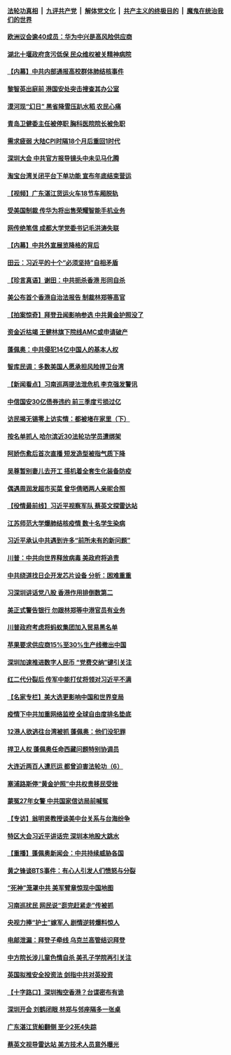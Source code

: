 ####  [法轮功真相](../../../../basic/blob/master/README.md?t=10160002) &nbsp;|&nbsp; [九评共产党](../../../../9ping.md/blob/master/README.md?t=10160002) &nbsp;|&nbsp; [解体党文化](../../../../jtdwh.md/blob/master/README.md?t=10160002)  &nbsp;|&nbsp; [共产主义的终极目的](../../../../gczydzjmd.md/blob/master/README.md?t=10160002) &nbsp;|&nbsp; [魔鬼在统治我们的世界](../../../../mgztzwmdsj.md/blob/master/README.md?t=10160002) 

#### [欧洲议会逾40成员：华为中兴是高风险供应商](../pages/nsc413/n12478550.md?t=10160002) 

#### [湖北十堰政府贪污低保 民众维权被关精神病院](../pages/nsc413/n12478440.md?t=10160002) 

#### [【内幕】中共内部通报高校群体肺结核事件](../pages/nsc413/n12477779.md?t=10160002) 

#### [黎智英出庭前 港国安处突击搜查其办公室](../pages/nsc413/n12478494.md?t=10160002) 

#### [漠河现“幻日” 黑省降雪压趴水稻 农民心痛](../pages/nsc413/n12477961.md?t=10160002) 

#### [青岛卫健委主任被停职 胸科医院院长被免职](../pages/nsc413/n12477161.md?t=10160002) 

#### [需求疲弱 大陆CPI时隔18个月后重回1时代](../pages/nsc413/n12477802.md?t=10160002) 

#### [深圳大会 中共官方报导镜头中未见马化腾](../pages/nsc413/n12477352.md?t=10160002) 

#### [淘宝台湾关闭平台下单功能 宣布年底结束营运](../pages/nsc413/n12477747.md?t=10160002) 

#### [【视频】广东湛江货运火车18节车厢脱轨](../pages/nsc413/n12477708.md?t=10160002) 

#### [受美国制裁 传华为将出售荣耀智能手机业务](../pages/nsc413/n12477116.md?t=10160002) 

#### [网传绝笔信 成都大学党委书记毛洪涛失联](../pages/nsc413/n12477512.md?t=10160002) 


#### [【内幕】中共外宣展览降格的背后](../pages/nsc413/n12471478.md?t=10160002) 

#### [田云：习近平的十个“必须坚持”自相矛盾](../pages/nsc413/n12477027.md?t=10160002) 

#### [【珍言真语】谢田：中共扼杀香港 形同自杀](../pages/nsc413/n12476826.md?t=10160002) 

#### [美公布首个香港自治法报告 制裁林郑等高官](../pages/nsc413/n12476203.md?t=10160002) 

#### [【拍案惊奇】拜登丑闻影响参选 中共黄金护照没了](../pages/nsc413/n12476901.md?t=10160002) 

#### [资金近枯竭 王健林旗下院线AMC或申请破产](../pages/nsc413/n12476643.md?t=10160002) 

#### [蓬佩奥：中共侵犯14亿中国人的基本人权](../pages/nsc413/n12476281.md?t=10160002) 

#### [智库民调：多数美国人愿承担风险捍卫台湾](../pages/nsc413/n12476801.md?t=10160002) 

#### [【新闻看点】习南巡两提法泄危机 李克强发警讯](../pages/nsc413/n12476476.md?t=10160002) 

#### [中信国安30亿债券违约 前三季度亏损过亿](../pages/nsc413/n12476441.md?t=10160002) 

#### [访民揭无锡零上访实情：都被堵在家里（下）](../pages/nsc413/n12474049.md?t=10160002) 

#### [按名单抓人 哈尔滨近30法轮功学员遭绑架](../pages/nsc413/n12475870.md?t=10160002) 

#### [阿娇伤愈后首次直播 短发造型被指气质下降](../pages/nsc413/n12476039.md?t=10160002) 

#### [吴尊暂别妻儿去开工 搭机着全套生化装备防疫](../pages/nsc413/n12476421.md?t=10160002) 

#### [偶遇周润发超市买菜 曾华倩晒两人亲昵合照](../pages/nsc413/n12476186.md?t=10160002) 

#### [【役情最前线】习近平视察军队 蔡英文探雷达站](../pages/nsc413/n12476013.md?t=10160002) 

#### [江苏师范大学爆肺结核疫情 数十名学生染病](../pages/nsc413/n12476206.md?t=10160002) 

#### [习近平承认中共遇到许多“前所未有的新问题”](../pages/nsc413/n12476150.md?t=10160002) 

#### [川普：中共向世界释放病毒 美政府将追责](../pages/nsc413/n12476354.md?t=10160002) 

#### [中共绕道找日企开发芯片设备 分析：困难重重](../pages/nsc413/n12476282.md?t=10160002) 

#### [习深圳讲话党八股 香港作用排倒数第二](../pages/nsc413/n12476420.md?t=10160002) 

#### [美正式警告银行 勿跟林郑等中港官员有业务](../pages/nsc413/n12476157.md?t=10160002) 

#### [川普政府考虑将蚂蚁集团加入贸易黑名单](../pages/nsc413/n12476163.md?t=10160002) 

#### [苹果要求供应商15%至30%生产线撤出中国](../pages/nsc413/n12476075.md?t=10160002) 

#### [深圳加速推进数字人民币 “党费交纳”键引关注](../pages/nsc413/n12476053.md?t=10160002) 

#### [红二代分裂后 传军中能打仗将领对习近平不满](../pages/nsc413/n12475938.md?t=10160002) 

#### [【名家专栏】美大选更影响中国和世界变局](../pages/nsc413/n12474143.md?t=10160002) 

#### [疫情下中共加重网络监控 全球自由度排名垫底](../pages/nsc413/n12476072.md?t=10160002) 

#### [12港人欲逃往台湾被抓 蓬佩奥：他们没犯罪](../pages/nsc413/n12476056.md?t=10160002) 

#### [捍卫人权 蓬佩奥任命西藏问题特别协调员](../pages/nsc413/n12475993.md?t=10160002) 

#### [大连近两百人遭厄运 都曾迫害法轮功（6）](../pages/nsc413/n12466941.md?t=10160002) 

#### [塞浦路斯停“黄金护照”中共权贵移民受挫](../pages/nsc413/n12475820.md?t=10160002) 

#### [蒙冤27年女警 中共国家信访局前喊冤](../pages/nsc413/n12475907.md?t=10160002) 

#### [【专访】翁明贤教授谈美中台关系与台海纷争](../pages/nsc413/n12475800.md?t=10160002) 

#### [特区大会习近平讲话完 深圳本地股大跳水](../pages/nsc413/n12475572.md?t=10160002) 

#### [【重播】蓬佩奥新闻会：中共持续威胁各国](../pages/nsc413/n12475327.md?t=10160002) 

#### [黄之锋谈BTS事件：有心人引发人们愤怒与分裂](../pages/nsc413/n12475312.md?t=10160002) 

#### [“死神”笼罩中共 美军臂章惊现中国地图](../pages/nsc413/n12475694.md?t=10160002) 

#### [习南巡扰民 网民说“逛完赶紧走”传被抓](../pages/nsc413/n12475524.md?t=10160002) 

#### [央视力捧“护士”嫁军人 剧情逆转爆料惊人](../pages/nsc413/n12475278.md?t=10160002) 

#### [电邮泄漏：拜登子牵线 乌克兰高管结识拜登](../pages/nsc413/n12475395.md?t=10160002) 

#### [中方院长涉儿童色情自杀 美孔子学院再引关注](../pages/nsc413/n12475196.md?t=10160002) 

#### [英国拟推安全投资法 剑指中共对英投资](../pages/nsc413/n12475225.md?t=10160002) 

#### [【十字路口】深圳掏空香港？台谍密布有诡](../pages/nsc413/n12474176.md?t=10160002) 

#### [深圳开会 刘鹤闭眼 林郑与邻座隔多一张桌](../pages/nsc413/n12475040.md?t=10160002) 

#### [广东湛江货船翻侧 至少2死4失踪](../pages/nsc413/n12475022.md?t=10160002) 

#### [蔡英文视导雷达站 美方技术人员意外曝光](../pages/nsc413/n12474787.md?t=10160002) 

